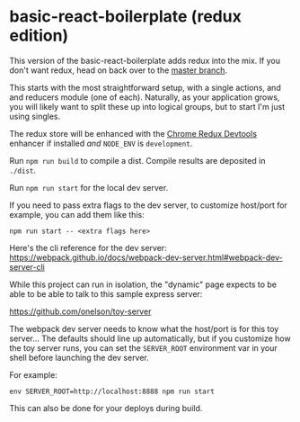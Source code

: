 # basic-react-boilerplate (redux edition)

This version of the basic-react-boilerplate adds redux into the mix.
If you don't want redux, head on back over to the
[master branch](https://github.com/onelson/basic-react-boilerplate/tree/master).

This starts with the most straightforward setup, with a single actions, and 
and reducers module (one of each). Naturally, as your application grows, you
will likely want to split these up into logical groups, but to start I'm just 
using singles.

The redux store will be enhanced with the 
[Chrome Redux Devtools](https://chrome.google.com/webstore/detail/redux-devtools/lmhkpmbekcpmknklioeibfkpmmfibljd)
enhancer if installed _and_ `NODE_ENV` is `development`.


Run `npm run build` to compile a dist.
Compile results are deposited in `./dist`.

Run `npm run start` for the local dev server.

If you need to pass extra flags to the dev server, to customize host/port for
example, you can add them like this:

`npm run start -- <extra flags here>`

Here's the cli reference for the dev server: 
https://webpack.github.io/docs/webpack-dev-server.html#webpack-dev-server-cli

While this project can run in isolation, the "dynamic" page expects to be able
to be able to talk to this sample express server: 

https://github.com/onelson/toy-server

The webpack dev server needs to know what the host/port is for this toy 
server... The defaults should line up automatically, but if you customize 
how the toy server runs, you can set  the `SERVER_ROOT` environment var in 
your shell before launching the dev server.

For example:

`env SERVER_ROOT=http://localhost:8888 npm run start`

This can also be done for your deploys during build.
